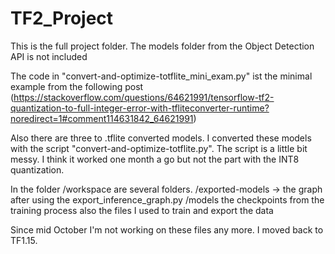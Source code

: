 # TF2_Project

This is the full project folder. The models folder from the Object Detection API is not included

The code in "convert-and-optimize-totflite_mini_exam.py" ist the minimal example from the following post (https://stackoverflow.com/questions/64621991/tensorflow-tf2-quantization-to-full-integer-error-with-tfliteconverter-runtime?noredirect=1#comment114631842_64621991)

Also there are three to .tflite converted models.
I converted these models with the script "convert-and-optimize-totflite.py". The script is a little bit messy. I think it worked one month a go but not the part with the INT8 quantization. 


In the folder /workspace are several folders.
/exported-models -> the graph after using the export_inference_graph.py
/models the checkpoints from the training process
also the files I used to train and export the data


Since mid October I'm not working on these files any more. I moved back to TF1.15.

